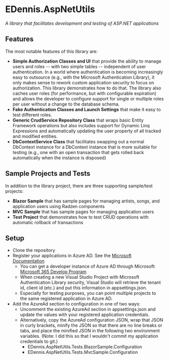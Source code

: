 # EDennis.AspNetUtils
*A library that facilitates development and testing of ASP.NET applications*

## Features
The most notable features of this library are:
- **Simple Authorization Classes and UI** that provide the ability to manage users and roles -- with two simple tables -- independent of user authentication.  In a world where authentication is becoming increasingly easy to outsource (e.g., with the Microsoft Authentication Library), it only makes sense to rework custom application security to focus on authorization.  This library demonstrates how to do that.  The library also caches user roles (for performance, but with configurable expiration) and allows the developer to configure support for single or multiple roles per user without a change to the database schema. 
- **Fake Authentication Classes and Launch Settings** that make it easy to test different roles.
- **Generic CrudService Repository Class** that wraps basic Entity Framework operations but also includes support for Dynamic Linq Expressions and automatically updating the user property of all tracked and modified entities.
- **DbContextService Class** that facilitates swapping out a normal DbContext instance for a DbContext instance that is more suitable for testing (e.g., one with an open transaction that gets rolled back automatically when the instance is disposed)

## Sample Projects and Tests
In addition to the library project, there are three supporting sample/test projects:
- **Blazor Sample** that has sample pages for managing artists, songs, and application users using Radzen components
- **MVC Sample** that has sample pages for managing application users
- **Test Project** that demonstrates how to test CRUD operations with automatic rollback of transactions

## Setup
- Clone the repository
- Register your applications in Azure AD.  See the [Microsoft Documentation](https://learn.microsoft.com/en-us/azure/active-directory/develop/quickstart-register-app)
  - You can get a developer instance of Azure AD through Microsoft: [Microsoft 365 Develop Program](https://learn.microsoft.com/en-us/azure/active-directory/verifiable-credentials/how-to-create-a-free-developer-account)
  - When creating a new Visual Studio Project with Microsoft Authentication Library security, Visual Studio will retrieve the tenant id, client id (etc.) and put this information in appsettings.json.  
  - Especially for testing purposes, you can point multiple projects to the same registered application in Azure AD.
- Add the AzureAd section to configuration in one of two ways:
  - Uncomment the existing AzureAd section in appsettings.json and update the values with your registered application credentials.  
  - Alternatively, copy the AzureAd configuration JSON, wrap that JSON in curly brackets, minify the JSON so that there are no line breaks or tabs, and place the minified JSON in the following two environment variables.  (Note: I did this so that I wouldn't commit my application credentials to git.)
    - EDennis.AspNetUtils.Tests.BlazorSample.Configuration
    - EDennis.AspNetUtils.Tests.MvcSample.Configuration
